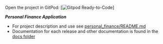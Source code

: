 Open the project in GitPod: [![Gitpod Ready-to-Code](https://gitpod.stud.ntnu.no/#https://gitlab.stud.idi.ntnu.no/it1901/groups-2022/gr2253/gr2253/-/tree/master/)]

***Personal Finance Application***

 * For project description and use see [personal_finance/README.md](personal_finance/README.md)
 * Documentation for each release and other documentation is found in the [docs folder](/docs/)
